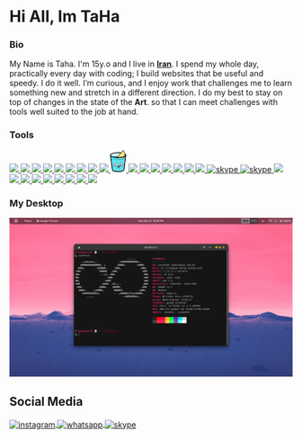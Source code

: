 # Hi All, Im TaHa

### Bio
My Name is Taha. I'm 15y.o and I live in [**Iran**](https://en.wikipedia.org/wiki/Iran). I spend my whole day, practically every day with coding;
I build websites that be useful and speedy. I do it well.
I’m curious, and I enjoy work that challenges me to learn something new and stretch in a different direction.
I do my best to stay on top of changes in the state of the **Art**. so that I can meet challenges with tools well suited to the job at hand.

### Tools
<a href="https://www.javascript.com">
    <img src="https://upload.wikimedia.org/wikipedia/commons/thumb/9/99/Unofficial_JavaScript_logo_2.svg/2048px-Unofficial_JavaScript_logo_2.svg.png" with="40" height="40"/>
</a>
<a href="https://www.typescriptlang.org/">
    <img src="https://iconape.com/wp-content/png_logo_vector/typescript.png" with="40" height="40"/>
</a>
<a href="https://eslint.org/">
    <img src="https://eslint.org/assets/img/favicon.512x512.png" with="40" height="40"/>
</a>
<a href="https://vuejs.org/">
    <img src="https://upload.wikimedia.org/wikipedia/commons/thumb/9/95/Vue.js_Logo_2.svg/2367px-Vue.js_Logo_2.svg.png" with="40" height="40"/>
</a>
</a>
<a href="https://nuxtjs.org/">
    <img src="https://upload.wikimedia.org/wikipedia/commons/thumb/a/ae/Nuxt_logo.svg/1200px-Nuxt_logo.svg.png" with="40" height="40"/>
</a>
<a href="https://graphql.org/">
    <img src="https://cdn.worldvectorlogo.com/logos/nodejs-icon.svg" with="40" height="40"/>
</a>
<a href="https://mochajs.org/">
    <img src="https://cdn.freebiesupply.com/logos/large/2x/mocha-1-logo-png-transparent.png" with="40" height="40"/>
</a>
<a href="https://graphql.org/">
    <img src="https://upload.wikimedia.org/wikipedia/commons/thumb/1/17/GraphQL_Logo.svg/2048px-GraphQL_Logo.svg.png" with="40" height="40"/>
</a>
<a href="https://go.dev">
    <img src="https://seeklogo.com/images/G/go-logo-046185B647-seeklogo.com.png" with="40" height="40"/>
</a>
<a href="https://github.com/gin-gonic/gin">
    <img src="https://raw.githubusercontent.com/gin-gonic/logo/master/color.png" with="40" height="40"/>
</a>
<a href="https://ruby-lang.org/">
    <img src="https://upload.wikimedia.org/wikipedia/commons/thumb/7/73/Ruby_logo.svg/1024px-Ruby_logo.svg.png" with="40" height="40"/>
</a>
<a href="https://rubyonrails.org/">
    <img src="https://upload.wikimedia.org/wikipedia/commons/thumb/6/62/Ruby_On_Rails_Logo.svg/1200px-Ruby_On_Rails_Logo.svg.png" with="40" height="40"/>
</a>
<a href="">
    <img src="https://upload.wikimedia.org/wikipedia/commons/thumb/1/18/C_Programming_Language.svg/695px-C_Programming_Language.svg.png" with="40" height="40"/>
</a>
<a href="https://en.opensuse.org/">
    <img src="https://upload.wikimedia.org/wikipedia/commons/thumb/d/d0/OpenSUSE_Logo.svg/2560px-OpenSUSE_Logo.svg.png" with="40" height="40"/>
</a>
<a href="https://www.gnu.org/software/bash/">
    <img src="https://upload.wikimedia.org/wikipedia/commons/thumb/4/4b/Bash_Logo_Colored.svg/1200px-Bash_Logo_Colored.svg.png" with="40" height="40"/>
</a>
<a href="https://git-scm.com/">
    <img src="https://git-scm.com/images/logos/downloads/Git-Icon-1788C.png" with="40" height="40"/>
</a>
<a href="https://www.netlify.com/">
    <img src="https://seeklogo.com/images/N/netlify-logo-758722CDF4-seeklogo.com.png" with="40" height="40"/>
</a>
<a href="https://www.heroku.com">
    <img src="https://upload.wikimedia.org/wikipedia/commons/thumb/e/ec/Heroku_logo.svg/2560px-Heroku_logo.svg.png" alt="skype" height="40"  />
</a>
<a href="https://www.cloudflare.com/">
    <img src="https://upload.wikimedia.org/wikipedia/de/thumb/a/a2/Cloudflare_logo.svg/2000px-Cloudflare_logo.svg.png?20191103065703" alt="skype" height="40"  />
</a>
<a href="https://www.docker.com/">
    <img src="https://www.docker.com/sites/default/files/d8/2019-07/vertical-logo-monochromatic.png" with="40" height="40"/>
</a>
<a href="https://nginx.com/">
    <img src="https://cdn.iconscout.com/icon/free/png-256/nginx-3521604-2945048.png" with="40" height="40"/>
</a>
<a href="https://apache.org">
    <img src="https://upload.wikimedia.org/wikipedia/commons/thumb/7/7e/Apache_Feather_Logo.svg/1200px-Apache_Feather_Logo.svg.png" with="40" height="40"/>
</a>
<a href="https://mysql.com/">
    <img src="https://download.logo.wine/logo/MySQL/MySQL-Logo.wine.png" with="40" height="40"/>
</a>
<a href="https://www.postgresql.org/">
    <img src="https://upload.wikimedia.org/wikipedia/commons/thumb/2/29/Postgresql_elephant.svg/1200px-Postgresql_elephant.svg.png" with="40" height="40"/>
</a>
<a href="https://www.mariadb.org/">
    <img src="https://cdn.worldvectorlogo.com/logos/mariadb.svg" with="40" height="40"/>
</a>
<a href="https://mongodb.com/">
    <img src="https://upload.wikimedia.org/wikipedia/commons/thumb/9/93/MongoDB_Logo.svg/2560px-MongoDB_Logo.svg.png" with="40" height="40"/>
</a>
<a href="https://redis.io/">
    <img src="https://seeklogo.com/images/R/redis-logo-E403D4DD6A-seeklogo.com.png" with="40" height="40"/>
</a>
<a href="https://sass-lang.com/">
    <img src="https://upload.wikimedia.org/wikipedia/commons/thumb/9/96/Sass_Logo_Color.svg/2560px-Sass_Logo_Color.svg.png" with="40" height="40"/>
</a>

### My Desktop
![open suse linux](https://raw.githubusercontent.com/tahadostifam/screenfetch/main/desktop19.png)

## Social Media  
<a href="https://instagram.com/learn_golang_with_taha">
    <img align="center" src="https://cdn4.iconfinder.com/data/icons/social-media-2210/24/Instagram-512.png" alt="instagram" height="40" width="40" />
</a>
<a href="https://wa.me/989368392346">
    <img align="center" src="https://logosarchive.com/wp-content/uploads/2021/07/Whatsapp-logo-icon-transparent.png" alt="whatsapp" height="35" width="35" />
</a>
<a href="https://join.skype.com/invite/fqli85vYbx1z">
    <img align="center" src="https://www.iconpacks.net/icons/1/free-skype-icon-132-thumb.png" alt="skype" height="40" width="40" />
</a>
